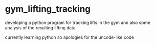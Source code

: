 # gym_lifting_tracking

developing a python program for tracking lifts in the gym and also some analysis of the resulting lifting data

currently learning python so apologies for the uncode-like code